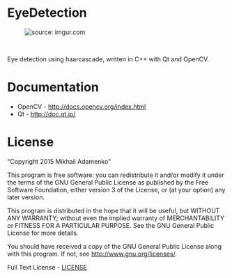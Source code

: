 # EyeDetection
<figure>
	<img src="http://i.imgur.com/pubJVQs.png" title="source: imgur.com" align="top"/>
</figure>
<br/>
<p>Eye detection using haarcascade, written in C++ with Qt and OpenCV.</p>

# Documentation
* OpenCV - http://docs.opencv.org/index.html
* Qt - http://doc.qt.io/

# License
 “Copyright 2015 Mikhail Adamenko”
    
 This program is free software: you can redistribute it and/or modify
 it under the terms of the GNU General Public License as published by
 the Free Software Foundation, either version 3 of the License, or
 (at your option) any later version.

 This program is distributed in the hope that it will be useful,
 but WITHOUT ANY WARRANTY; without even the implied warranty of
 MERCHANTABILITY or FITNESS FOR A PARTICULAR PURPOSE.  See the
 GNU General Public License for more details.

 You should have received a copy of the GNU General Public License
 along with this program.  If not, see <http://www.gnu.org/licenses/>.
    
 Full Text License - [LICENSE](https://github.com/A-Mikhail/eyeDetection/blob/master/LICENSE)